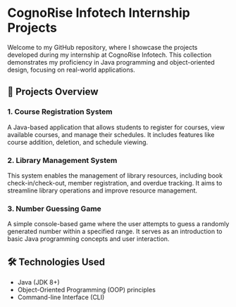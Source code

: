 # CognoRise Infotech Internship Projects

Welcome to my GitHub repository, where I showcase the projects developed during my internship at CognoRise Infotech. This collection demonstrates my proficiency in Java programming and object-oriented design, focusing on real-world applications.

## 📁 Projects Overview

### 1. **Course Registration System**
A Java-based application that allows students to register for courses, view available courses, and manage their schedules. It includes features like course addition, deletion, and schedule viewing.

### 2. **Library Management System**
This system enables the management of library resources, including book check-in/check-out, member registration, and overdue tracking. It aims to streamline library operations and improve resource management.

### 3. **Number Guessing Game**
A simple console-based game where the user attempts to guess a randomly generated number within a specified range. It serves as an introduction to basic Java programming concepts and user interaction.

## 🛠 Technologies Used

- Java (JDK 8+)
- Object-Oriented Programming (OOP) principles
- Command-line Interface (CLI)


